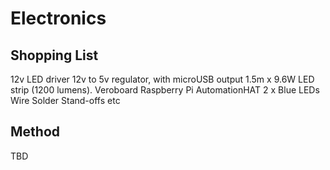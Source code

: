 # Electronics

## Shopping List

12v LED driver
12v to 5v regulator, with microUSB output
1.5m x 9.6W LED strip (1200 lumens).
Veroboard
Raspberry Pi
AutomationHAT
2 x Blue LEDs
Wire
Solder
Stand-offs etc

## Method

TBD
